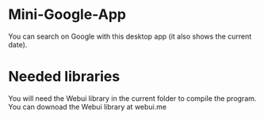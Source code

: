 # Mini-Google-App
You can search on Google with this desktop app (it also shows the current date).
# Needed libraries
You will need the Webui library in the current folder to compile the program. You can downoad the Webui library at webui.me

